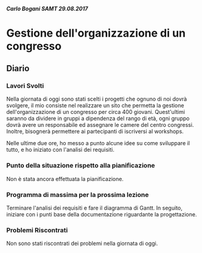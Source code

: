 ##### Carlo Bogani SAMT 29.08.2017

# Gestione dell'organizzazione di un congresso

## Diario

### Lavori Svolti

Nella giornata di oggi sono stati scelti i progetti che ognuno di noi
dovrà svolgere, il mio consiste nel realizzare un sito che permetta la gestione
dell'organizzazione di un congresso per circa 400 giovani. Quest'ultimi saranno
da dividere in gruppi a dipendenza del rango di età, ogni gruppo dovrà avere un
responsabile ed assegnare le camere del centro congressi. Inoltre, bisognerà
permettere ai partecipanti di iscriversi al workshops.

Nelle ultime due ore, ho messo a punto alcune idee su come sviluppare il tutto,
e ho iniziato con l'analisi dei requisiti.

### Punto della situazione rispetto alla pianificazione
Non è stata ancora effettuata la pianificazione.

### Programma di massima per la prossima lezione
Terminare l'analisi dei requisiti e fare il diagramma di Gantt. In seguito,
iniziare con i punti base della documentazione riguardante la progettazione.

### Problemi Riscontrati
Non sono stati riscontrati dei problemi nella giornata di oggi.
